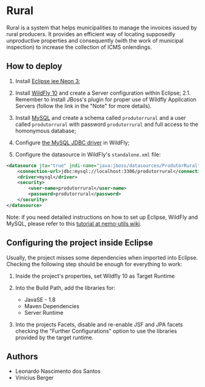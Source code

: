 # Rural

Rural is a system that helps municipalities to manage the invoices issued by rural producers. It provides an efficient way of locating supposedly unproductive properties and consequently (with the work of municipal inspection) to increase the collection of ICMS onlendings.

## How to deploy

1. Install [Eclipse jee Neon 3](http://www.eclipse.org/home/index.php); 

2. Install [WildFly 10](http://wildfly.org) and create a Server configuration within Eclipse;
  2.1. Remember to install JBoss's plugin for proper use of Wildfly Application Servers (follow the link in the "Note" for more details).

3. Install [MySQL](http://www.mysql.com/products/community/) and create a schema called `produtorrural` and a user called `produtorrural` with password `produtorrural` and full access to the homonymous database;

4. Configure [the MySQL JDBC driver](http://dev.mysql.com/downloads/connector/j/) in WildFly;

5. Configure the datasource in WildFly's `standalone.xml` file:

```XML
<datasource jta="true" jndi-name="java:jboss/datasources/ProdutorRural" pool-name="ProdutorRuralPool" enabled="true" use-java-context="true">
    <connection-url>jdbc:mysql://localhost:3306/produtorrural</connection-url>
    <driver>mysql</driver>
    <security>
        <user-name>produtorrural</user-name>
        <password>produtorrural</password>
    </security>
</datasource>
``` 

Note: if you need detailed instructions on how to set up Eclipse, WildFly and MySQL, please refer to this [tutorial at nemo-utils wiki](https://github.com/nemo-ufes/nemo-utils/wiki/Tutorial%3A-a-Java-EE-Web-Profile-application-with-nemo-utils%2C-part-1).

## Configuring the project inside Eclipse

Usually, the project misses some dependencies when imported into Eclipse. Checking the following step should be enough for everything to work:

1.  Inside the project's properties, set Wildfly 10 as Target Runtime

2.  Into the Build Path, add the libraries for:
    - JavaSE - 1.8
    - Maven Dependencies
    - Server Runtime

3.  Into the projects Facets, disable and re-enable JSF and JPA facets checking the "Further Configurations" option to use the libraries provided by the target runtime.

## Authors

- Leonardo Nascimento dos Santos
- Vinícius Berger 
